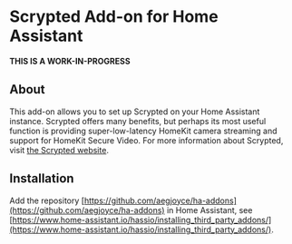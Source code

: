 # Scrypted Add-on for Home Assistant

**THIS IS A WORK-IN-PROGRESS**

## About

This add-on allows you to set up Scrypted on your Home Assistant instance.
Scrypted offers many benefits, but perhaps its most useful function is providing super-low-latency HomeKit camera streaming and support for HomeKit Secure Video.
For more information about Scrypted, visit [the Scrypted website](https://scrypted.app).

## Installation

Add the repository [https://github.com/aegjoyce/ha-addons](https://github.com/aegjoyce/ha-addons) in Home Assistant, see [https://www.home-assistant.io/hassio/installing_third_party_addons/](https://www.home-assistant.io/hassio/installing_third_party_addons/).
